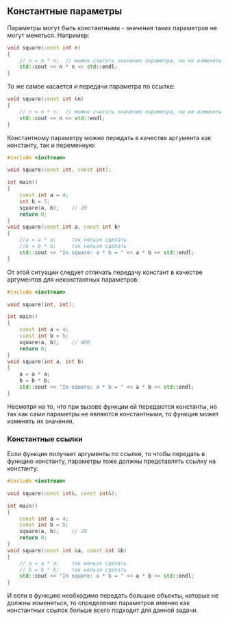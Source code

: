 ## Константные параметры

Параметры могут быть константными - значения таких параметров не могут меняться. Например:

```cpp
void square(const int n)
{
    // n = n * n;  // можно считать значение параметра, но не изменять его
    std::cout << n * n << std::endl;
}
```

То же самое касается и передачи параметра по ссылке:

```cpp
void square(const int &n)
{
    // n = n * n;  // можно считать значение параметра, но не изменять его
    std::cout << n << std::endl;
}
```

Константному параметру можно передать в качестве аргумента как константу, так и переменную:

```cpp
#include <iostream>

void square(const int, const int);

int main()
{
    const int a = 4;
    int b = 5;
    square(a, b);    // 20
    return 0;
}
void square(const int a, const int b)
{
    //a = a * a;     так нельзя сделать
    //b = b * b;     так нельзя сделать
    std::cout << "In square: a * b = " << a * b << std::endl;
}
```

От этой ситуации следует отличать передачу констант в качестве аргументов для неконстантных параметров:

```cpp
#include <iostream>

void square(int, int);

int main()
{
    const int a = 4;
    const int b = 5;
    square(a, b);    // 400
    return 0;
}
void square(int a, int b)
{
    a = a * a;
    b = b * b;
    std::cout << "In square: a * b = " << a * b << std::endl;
}
```

Несмотря на то, что при вызове функции ей передаются константы, но так как сами параметры не являются константными, 
то функция может изменять их значения.

### Константные ссылки

Если функция получает аргументы по ссылке, то чтобы передать в функцию константу, параметры тоже должны представлять ссылку на константу:

```cpp
#include <iostream>

void square(const int&, const int&);

int main()
{
    const int a = 4;
    const int b = 5;
    square(a, b);    // 20
    return 0;
}
void square(const int &a, const int &b)
{
    // a = a * a;    так нельзя сделать
    // b = b * b;    так нельзя сделать
    std::cout << "In square: a * b = " << a * b << std::endl;
}
```

И если в функцию необходимо передать большие объекты, которые не должны изменяться, то определение параметров именно как константных ссылок больше всего подходит для данной задачи.


